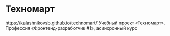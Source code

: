 # Техномарт
https://kalashnikovsb.github.io/technomart/
Учебный проект «Техномарт». Профессия «Фронтенд-разработчик #1», асинхронный курс
